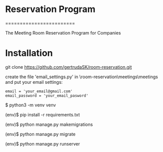 # Reservation Program
========================

The Meeting Room Reservation Program for Companies

# Installation

git clone https://github.com/gertrudaSK/room-reservation.git

create the file 'email_settings.py' in \room-reservation\meetings\meetings and put your email settings:

    email = 'your_email@gmail.com'
    email_password = 'your_email_pasword'
    
$ python3 -m venv venv

(env)$ pip install -r requirements.txt

(env)$ python manage.py makemigrations

(env)$ python manage.py migrate

(env)$ python manage.py runserver
